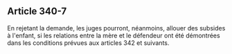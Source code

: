 Article 340-7
----
En rejetant la demande, les juges pourront, néanmoins, allouer des subsides à
l'enfant, si les relations entre la mère et le défendeur ont été démontrées dans
les conditions prévues aux articles 342 et suivants.
